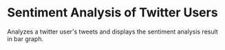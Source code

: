 # Sentiment Analysis of Twitter Users
Analyzes a twitter user's tweets and displays the sentiment analysis result in bar graph.

